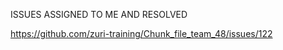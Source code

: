 
ISSUES ASSIGNED TO ME AND RESOLVED

https://github.com/zuri-training/Chunk_file_team_48/issues/122
